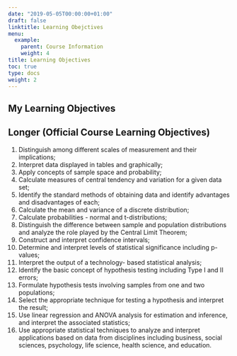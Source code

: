 ```yaml
---
date: "2019-05-05T00:00:00+01:00"
draft: false
linktitle: Learning Obejctives
menu:
  example:
    parent: Course Information
    weight: 4
title: Learning Objectives
toc: true
type: docs
weight: 2
---
```


## My Learning Objectives




## Longer (Official Course Learning Objectives)
1. Distinguish among different scales of measurement and their implications; 
2. Interpret data displayed in tables and graphically; 
3. Apply concepts of sample space and probability; 
4. Calculate measures of central tendency and variation for a given data set; 
5. Identify the standard methods of obtaining data and identify advantages and disadvantages of each; 
6. Calculate the mean and variance of a discrete distribution; 
7. Calculate probabilities - normal and t-distributions; 
8. Distinguish the difference between sample and population distributions and analyze the role played by the Central Limit Theorem; 
9. Construct and interpret confidence intervals;
10. Determine and interpret levels of statistical significance including p-values; 
11. Interpret the output of a technology- based statistical analysis; 
12. Identify the basic concept of hypothesis testing including Type I and II errors; 
13. Formulate hypothesis tests involving samples from one and two populations; 
14. Select the appropriate technique for testing a hypothesis and interpret the result; 
15. Use linear regression and ANOVA analysis for estimation and inference, and interpret the associated statistics;  
16. Use appropriate statistical techniques to analyze and interpret applications based on data from disciplines including business, social sciences, psychology, life science, health science, and education. 